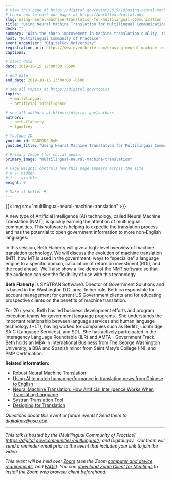 ```yaml
---
# View this page at https://digital.gov/event/2019/10/using-neural-machine-translation-for-multilingual
# Learn how to edit our pages at https://workflow.digital.gov
slug: using-neural-machine-translation-for-multilingual-communication
title: "Using Neural Machine Translation for Multilingual Communication"
deck: ""
summary: "With the sharp improvement in machine translation quality, the variety of government use cases for this technology has evolved."
host: "Multilingual Community of Practice"
event_organizer: "DigitalGov University"
registration_url: https://www.eventbrite.com/e/using-neural-machine-translation-for-multilingual-communication-registration-73984366231
captions: 

# start date
date: 2019-10-15 12:00:00 -0500

# end date
end_date: 2019-10-15 13:00:00 -0500

# see all topics at https://digital.gov/topics
topics: 
  - multilingual
  - artificial-intelligence

# see all authors at https://digital.gov/authors
authors: 
  - beth-flaherty
  - lgodfrey

# YouTube ID
youtube_id: BGOEGD2_NyM
youtube_title: "Using Neural Machine Translation for Multilingual Communication"

# Primary Image (for social media)
primary_image: "multilingual-neural-machine-translation"

# Page weight: controls how this page appears across the site
# 0 -- hidden
# 1 -- visible
weight: 0

# Make it better ♥
---
```


{{< img src="multilingual-neural-machine-translation" >}}

A new type of Artificial Intelligence (AI) technology, called Neural Machine Translation (NMT), is quickly earning the attention of multilingual communities. This software is helping to expedite the translation process and has the potential to open government information to more non-English languages. 

In this session, Beth Flaherty will give a high-level overview of machine translation technology. We will discuss the evolution of machine translation (MT), how MT is used in the government, ways to “specialize” a language engine to a specific domain, calculation of return on investment (ROI), and the road ahead.  We’ll also show a live demo of the NMT software so that the audience can see the flexibility of use with this technology.

**Beth Flaherty** is SYSTRAN Software’s Director of Government Solutions and is based in the Washington D.C. area. In her role, Beth is responsible for account management for current US Government clients and for educating prospective clients on the benefits of machine translation.

For 20+ years, Beth has led business development efforts and program execution teams for government language programs.  She understands the important relationship between language services and human language technology (HLT), having worked for companies such as Berlitz, Lionbridge, SAIC (Language Services), and SDL. She has actively participated in the Interagency Language Roundtable (ILR) and AMTA - Government Track. Beth holds an MBA in International Business from The George Washington University, a BBA and Spanish minor from Saint Mary’s College (IN), and PMP Certification. 

**Related information:**

- [Robust Neural Machine Translation](https://ai.googleblog.com/2019/07/robust-neural-machine-translation.html)
- [Using AI to match human performance in translating news from Chinese to English](https://blogs.microsoft.com/ai/chinese-to-english-translator-milestone/)
- [Neural Machine Translation: How Artificial Intelligence Works When Translating Language](https://www.lionbridge.com/blog/translation-localization/neural-machine-translation-artificial-intelligence-works-multilingual-communication/)
- [Systran Translation Tool](https://translate.systran.net/translationTools/text)
- [Designing for Translation](https://digital.gov/2018/12/20/designing-for-translation/)

_Questions about this event or future events? Send them to [digitalgov@gsa.gov](mailto:digitalgov@gsa.gov)._

---

_This talk is hosted by the [Multilingual Community of Practice]
(https://digital.gov/communities/multilingual/) and Digital.gov. 
Our team will send a reminder email prior to the event that includes your link to join the video_

_This event will be held over [Zoom](https://www.zoom.us/) (see the Zoom [computer and device requirements](https://support.zoom.us/hc/en-us/articles/201362023-System-Requirements-for-PC-Mac-and-Linux), and [FAQs](https://support.zoom.us/hc/en-us/sections/200277708-Frequently-Asked-Questions)). You can [download Zoom Client for Meetings](https://zoom.us/download#client&#95;4meeting) to install the Zoom web browser client beforehand._
